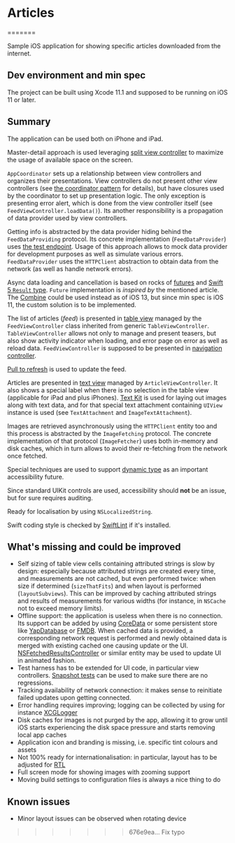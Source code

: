 # Articles
=======

Sample iOS application for showing specific articles downloaded from the internet.

## Dev environment and min spec

The project can be built using Xcode 11.1 and supposed to be running on iOS 11 or later. 

## Summary

The application can be used both on iPhone and iPad. 

Master-detail approach is used leveraging [split view controller](https://developer.apple.com/documentation/uikit/uisplitviewcontroller) to maximize the usage of available space on the screen.

`AppCoordinator` sets up a relationship between view controllers and organizes their presentations.  View controllers do not present other view controllers (see [the coordinator pattern](https://benoitpasquier.com/coordinator-pattern-swift/) for details), but have closures used by the coordinator to set up presentation logic.  The only exception is presenting error alert, which is done from the view controller itself (see `FeedViewController.loadData()`).  Its another responsibility is a propagation of data provider used by view controllers.

Getting info is abstracted by the data provider hiding behind the `FeedDataProviding` protocol.  Its concrete implementation (`FeedDataProvider`) uses [the test endpoint](https://raw.github.schibsted.io/gist/volodymyr-magazii/baaeb716d87d16218bd2dd9454fb5aa0/raw/e67bf40158ae22fce564a7e4a5b880c17a16c203/Payload.json?token=AAAM1614YuflnMbzsMF11cMFI4pGwF5fks5dzp3wwA%3D%3D).  Usage of this approach allows to mock data provider for development purposes as well as simulate various errors.  `FeedDataProvider` uses the `HTTPClient` abstraction to obtain data from the network (as well as handle network errors).  

Async data loading and cancellation is based on rocks of [futures](https://medium.com/@johnsundell/under-the-hood-of-futures-promises-in-swift-69bd6e7ab972) and [Swift 5 `Result` type](https://developer.apple.com/documentation/swift/result).  `Future` implementation is *inspired by* the mentioned article. The [Combine](https://developer.apple.com/documentation/combine) could be used instead as of iOS 13, but since min spec is iOS 11, the custom solution is to be implemented.

The list of articles (*feed*) is presented in [table view](https://developer.apple.com/documentation/uikit/uitableview) managed by the  `FeedViewController` class inherited from generic `TableViewController`.  `TableViewController` allows not only to manage and present teasers, but also show activity indicator when loading, and error page on error as well as reload data. `FeedViewController` is supposed to be presented in [navigation controller](https://developer.apple.com/documentation/uikit/uinavigationcontroller).

[Pull to refresh](https://en.wikipedia.org/wiki/Pull-to-refresh) is used to update the feed.

Articles are presented in [text view](https://developer.apple.com/documentation/uikit/uitextview) managed by `ArticleViewController`.  It also shows a special label when there is no selection in the table view (applicable for iPad and plus iPhones).  [Text Kit](https://developer.apple.com/documentation/appkit/textkit) is used for laying out images along with text data, and for that special text attachment containing `UIView` instance is used (see `TextAttachment` and `ImageTextAttachment`). 

Images are retrieved asynchronously using the `HTTPClient` entity too and this process is abstracted by the `ImageFetching` protocol.  The concrete implementation of that protocol (`ImageFetcher`) uses both in-memory and disk caches, which in turn allows to avoid their re-fetching from the network once fetched.

Special techniques are used to support [dynamic type](https://developer.apple.com/design/human-interface-guidelines/ios/visual-design/typography/) as an important accessibility future.

Since standard UIKit controls are used, accessibility should **not** be an issue, but for sure requires auditing.

Ready for localisation by using `NSLocalizedString`.

Swift coding style is checked by [SwiftLint](https://github.com/realm/SwiftLint) if it's installed.

## What's missing and could be improved

- Self sizing of table view cells containing attributed strings is slow by design: especially because attributed strings are created every time, and measurements are not cached, but even performed twice: when size if determined (`sizeThatFits`) and when layout is performed (`layoutSubviews`).  This can be improved by caching attributed strings and results of measurements for various widths (for instance, in `NSCache` not to exceed memory limits).
- Offline support: the application is useless when there is no connection.  Its support can be added by using [CoreData](https://developer.apple.com/library/archive/documentation/Cocoa/Conceptual/CoreData/index.html) or some persistent store like [YapDatabase](https://github.com/yapstudios/YapDatabase) or [FMDB](https://github.com/ccgus/fmdb).  When cached data is provided, a corresponding network request is performed and newly obtained data is merged with existing cached one causing update or the UI. [NSFetchedResultsController](https://developer.apple.com/documentation/coredata/nsfetchedresultscontroller) or similar entity may be used to update UI in animated fashion.
- Test harness has to be extended for UI code, in particular view controllers.  [Snapshot tests](https://github.com/uber/ios-snapshot-test-case) can be used to make sure there are no regressions.
- Tracking availability of network connection: it makes sense to reinitiate failed updates upon getting connected.
- Error handling requires improving; logging can be collected by using for instance [XCGLogger](https://github.com/DaveWoodCom/XCGLogger)
- Disk caches for images is not purged by the app, allowing it to grow until iOS starts experiencing the disk space pressure and starts removing local app caches
- Application icon and branding is missing, i.e. specific tint colours and assets
- Not 100% ready for internationalisation: in particular, layout has to be adjusted for [RTL](https://stackoverflow.com/questions/23497553/how-can-i-implement-ios-with-rtl-for-arabic-hebrew)
- Full screen mode for showing images with zooming support
- Moving build settings to configuration files is always a nice thing to do

## Known issues

- Minor layout issues can be observed when rotating device
>>>>>>> 676e9ea... Fix typo
